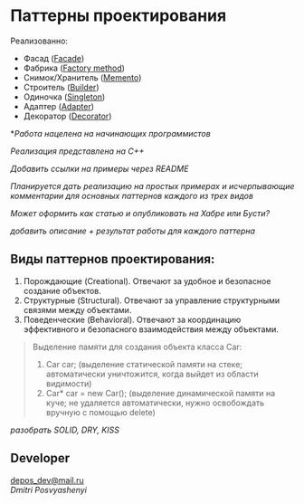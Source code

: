 # Паттерны проектирования

Реализованно:
- Фасад ([Facade](Structural/Facade.cpp))
- Фабрика ([Factory method](Creational/Factory.cpp))
- Снимок/Хранитель ([Memento](Behavioral/Memento.cpp))
- Строитель ([Builder](Creational/Builder.cpp))
- Одиночка ([Singleton](Creational/Singleton.cpp))
- Адаптер ([Adapter](Structural/Adapter.cpp))
- Декоратор ([Decorator](Structural/Decorator.cpp))

**Работа нацелена на начинающих программистов*

*Реализация представлена на C++*

*Добавить ссылки на примеры через README*

*Планируется дать реализацию на простых примерах и исчерпывающие комментарии для основных паттернов каждого из трех видов*

*Может оформить как статью и опубликовать на Хабре или Бусти?*

*добавить описание + результат работы для каждого паттерна*

## Виды паттернов проектирования:
1. Порождающие (Creational). Отвечают за удобное и безопасное создание объектов.
2. Структурные (Structural). Отвечают за управление структурными связями между объектами.
3. Поведенческие (Behavioral). Отвечают за координацию эффективного и безопасного взаимодействия между объектами.

> Выделение памяти для создания объекта класса Car: <br/> 
> 1. Car car; (выделение статической памяти на стеке; автоматически уничтожится, когда выйдет из области видимости)
> 2. Car* car = new Car(); (выделение динамической памяти на куче; не удаляется автоматически, нужно освобождать вручную с помощью delete)

*разобрать SOLID, DRY, KISS*

## Developer
<depos_dev@mail.ru>  
*Dmitri Posvyashenyi*